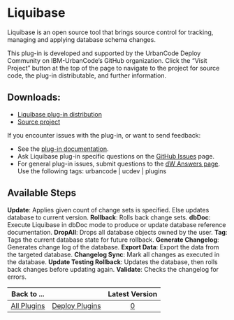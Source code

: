 
Liquibase
=========

Liquibase is an open source tool that brings source control for tracking, managing and applying database schema changes.

This plug-in is developed and supported by the UrbanCode Deploy Community on IBM-UrbanCode’s GitHub organization. Click the “Visit Project” button at the top of the page to navigate to the project for source code, the plug-in distributable, and further information.

Downloads:
----------

* [Liquibase plug-in distribution](https://github.com/UrbanCode/Liquibase-UCD/releases)
* [Source project](https://github.com/UrbanCode/Liquibase-UCD)

If you encounter issues with the plug-in, or want to send feedback:

* See the [plug-in documentation](https://github.com/UrbanCode/Liquibase-UCD/tree/master/doc).
* Ask Liquibase plug-in specific questions on the [GitHub Issues](https://github.com/UrbanCode/Liquibase-UCD/issues) page.
* For general plug-in issues, submit questions to the [dW Answers page](https://community.ibm.com/community/user/wasdevops/urbancode-discussion). Use the following tags: urbancode | ucdev | plugins


Available Steps
---------------

**Update**: Applies given count of change sets is specified. Else updates database to current version. **Rollback**: Rolls back change sets. **dbDoc**: Execute Liquibase in dbDoc mode to produce or update database reference documentation. **DropAll**: Drops all database objects owned by the user. **Tag**: Tags the current database state for future rollback. **Generate Changelog**: Generates change log of the database. **Export Data**: Export the data from the targeted database. **Changelog Sync**: Mark all changes as executed in the database. **Update Testing Rollback**: Updates the database, then rolls back changes before updating again. **Validate**: Checks the changelog for errors.



|Back to ...||Latest Version|
| :---: | :---: | :---: |
|[All Plugins](../../index.md)|[Deploy Plugins](../README.md)|[0]()|
